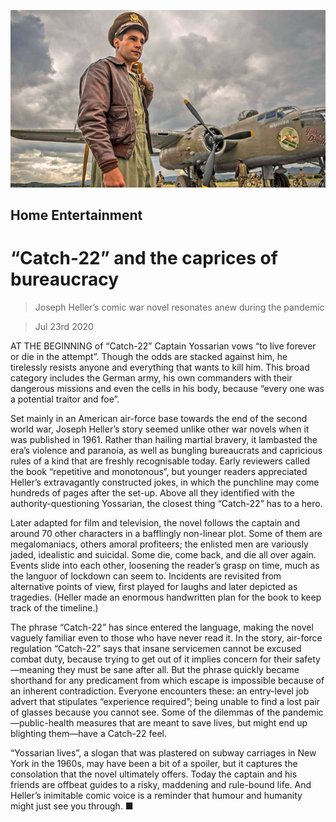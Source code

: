 ![](./images/20200725_BKP007_0.jpg)

## Home Entertainment

# “Catch-22” and the caprices of bureaucracy

> Joseph Heller’s comic war novel resonates anew during the pandemic

> Jul 23rd 2020

AT THE BEGINNING of “Catch-22” Captain Yossarian vows “to live forever or die in the attempt”. Though the odds are stacked against him, he tirelessly resists anyone and everything that wants to kill him. This broad category includes the German army, his own commanders with their dangerous missions and even the cells in his body, because “every one was a potential traitor and foe”.

Set mainly in an American air-force base towards the end of the second world war, Joseph Heller’s story seemed unlike other war novels when it was published in 1961. Rather than hailing martial bravery, it lambasted the era’s violence and paranoia, as well as bungling bureaucrats and capricious rules of a kind that are freshly recognisable today. Early reviewers called the book “repetitive and monotonous”, but younger readers appreciated Heller’s extravagantly constructed jokes, in which the punchline may come hundreds of pages after the set-up. Above all they identified with the authority-questioning Yossarian, the closest thing “Catch-22” has to a hero.

Later adapted for film and television, the novel follows the captain and around 70 other characters in a bafflingly non-linear plot. Some of them are megalomaniacs, others amoral profiteers; the enlisted men are variously jaded, idealistic and suicidal. Some die, come back, and die all over again. Events slide into each other, loosening the reader’s grasp on time, much as the languor of lockdown can seem to. Incidents are revisited from alternative points of view, first played for laughs and later depicted as tragedies. (Heller made an enormous handwritten plan for the book to keep track of the timeline.)

The phrase “Catch-22” has since entered the language, making the novel vaguely familiar even to those who have never read it. In the story, air-force regulation “Catch-22” says that insane servicemen cannot be excused combat duty, because trying to get out of it implies concern for their safety—meaning they must be sane after all. But the phrase quickly became shorthand for any predicament from which escape is impossible because of an inherent contradiction. Everyone encounters these: an entry-level job advert that stipulates “experience required”; being unable to find a lost pair of glasses because you cannot see. Some of the dilemmas of the pandemic—public-health measures that are meant to save lives, but might end up blighting them—have a Catch-22 feel.

“Yossarian lives”, a slogan that was plastered on subway carriages in New York in the 1960s, may have been a bit of a spoiler, but it captures the consolation that the novel ultimately offers. Today the captain and his friends are offbeat guides to a risky, maddening and rule-bound life. And Heller’s inimitable comic voice is a reminder that humour and humanity might just see you through. ■